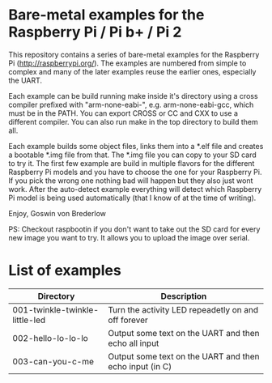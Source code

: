 Bare-metal examples for the Raspberry Pi / Pi b+ / Pi 2
======================================================

This repository contains a series of bare-metal examples for the
Raspberry Pi (http://raspberrypi.org/). The examples are numbered from
simple to complex and many of the later examples reuse the earlier
ones, especially the UART.

Each example can be build running make inside it's directory using a
cross compiler prefixed with "arm-none-eabi-", e.g. arm-none-eabi-gcc,
which must be in the PATH. You can export CROSS or CC and CXX to use a
different compiler. You can also run make in the top directory to
build them all.

Each example builds some object files, links them into a *.elf file
and creates a bootable *.img file from that. The *.img file you can
copy to your SD card to try it. The first few example are build in
multiple flavors for the different Raspberry Pi models and you have
to choose the one for your Raspberry Pi. If you pick the wrong one
nothing bad will happen but they also just wont work. After the
auto-detect example everything will detect which Raspberry Pi model is
being used automatically (that I know of at the time of writing).

Enjoy,
	Goswin von Brederlow

PS: Checkout raspbootin if you don't want to take out the SD card
for every new image you want to try. It allows you to upload the image
over serial.

List of examples
================

| Directory  | Description |
| ---------- | ----------- |
| 001-twinkle-twinkle-little-led | Turn the activity LED repeadetly on and off forever |
| 002-hello-lo-lo-lo             | Output some text on the UART and then echo all input |
| 003-can-you-c-me               | Output some text on the UART and then echo input (in C) |
